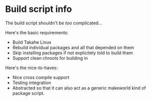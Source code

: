 # Build script info #

The build script shouldn't be _too_ complicated...

Here's the basic requirements:

- Build Takahe Linux
- Rebuild individual packages and all that depended on them
- Skip installing packages if not explicitely told to build them
- Support clean chroots for building in

Here's the nice-to-haves:

- Nice cross compile support
- Testing integration
- Abstracted so that it can also act as a generic makeworld kind of
  package script.
